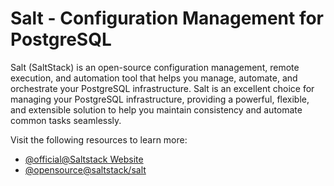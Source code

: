 # Salt - Configuration Management for PostgreSQL

Salt (SaltStack) is an open-source configuration management, remote execution, and automation tool that helps you manage, automate, and orchestrate your PostgreSQL infrastructure. Salt is an excellent choice for managing your PostgreSQL infrastructure, providing a powerful, flexible, and extensible solution to help you maintain consistency and automate common tasks seamlessly.

Visit the following resources to learn more:

- [@official@Saltstack Website](https://saltproject.io/index.html)
- [@opensource@saltstack/salt](https://github.com/saltstack/salt)